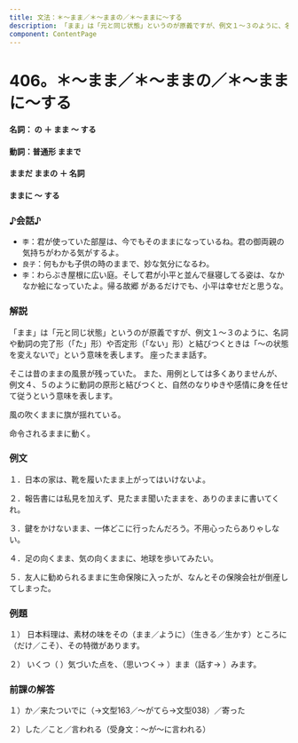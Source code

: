 ```yaml
---
title: 文法：＊～まま／＊～ままの／＊～ままに～する
description: 「まま」は「元と同じ状態」というのが原義ですが、例文１～３のように、名詞や動詞の完了形（「た」形）や否定形（「ない」形）と結びつくときは「～の状態を変えないで」という意味を表します。 座ったまま話す。
component: ContentPage
---
```



# 406。＊～まま／＊～ままの／＊～ままに～する
#### 名詞： の ＋ まま ～ する
#### 動詞：普通形 ままで
#### ままだ ままの ＋ 名詞
#### ままに ～ する
### ♪会話♪
- `李`：君が使っていた部屋は、今でもそのままになっているね。君の御両親の気持ちがわかる気がするよ。
- `良子`：何もかも子供の時のままで、妙な気分になるわ。
- `李`：わらぶき屋根に広い庭。そして君が小平と並んで昼寝してる姿は、なかなか絵になっていたよ。帰る故郷 があるだけでも、小平は幸せだと思うな。
### 解説
「まま」は「元と同じ状態」というのが原義ですが、例文１～３のように、名詞や動詞の完了形（「た」形）や否定形（「ない」形）と結びつくときは「～の状態を変えないで」という意味を表します。 座ったまま話す。

そこは昔のままの風景が残っていた。 また、用例としては多くありませんが、例文４、５のように動詞の原形と結びつくと、自然のなりゆきや感情に身を任せて従うという意味を表します。

風の吹くままに旗が揺れている。

命令されるままに動く。
### 例文
１．日本の家は、靴を履いたまま上がってはいけないよ。

２．報告書には私見を加えず、見たまま聞いたままを、ありのままに書いてくれ。

３．鍵をかけないまま、一体どこに行ったんだろう。不用心ったらありゃしない。

４．足の向くまま、気の向くままに、地球を歩いてみたい。

５．友人に勧められるままに生命保険に入ったが、なんとその保険会社が倒産してしまった。
### 例題
１） 日本料理は、素材の味をその（まま／ように）（生きる／生かす）ところに（だけ／こそ）、その特徴があります。      

２） いくつ（ ）気づいた点を、（思いつく→ ）まま（話す→ ）みます。
### 前課の解答
１）か／来たついでに（→文型163／～がてら→文型038）／寄った

２）した／こと／言われる（受身文：～が～に言われる）
